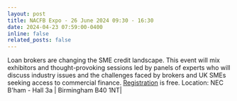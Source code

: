 ```yaml
---
layout: post
title: NACFB Expo - 26 June 2024 09:30 - 16:30 
date: 2024-04-23 07:59:00-0400
inline: false
related_posts: false
---
```


Loan brokers are changing the SME credit landscape. This event will mix exhibitors and thought-provoking sessions led by panels of experts who will discuss industry issues and the challenges faced by brokers and UK SMEs seeking access to commercial finance. [Registration](https://www.commercialfinanceexpo.co.uk/) is free. Location: NEC B'ham - Hall 3a | Birmingham B40 1NT|
